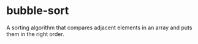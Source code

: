 # bubble-sort
A sorting algorithm that compares adjacent elements in an array and puts them in the right order.
